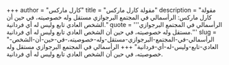 +++
author = "كارل ماركس"
title = "مقولة كارل ماركس"
description = "مقولة كارل ماركس: الرأسمالي في المجتمع البرجوازي مستقل وله خصوصيته، في حين أن الشخص العادي تابع وليس له أي فردانية."
quote = '''الرأسمالي في المجتمع البرجوازي مستقل وله خصوصيته، في حين أن الشخص العادي تابع وليس له أي فردانية.'''
slug = "الرأسمالي-في-المجتمع-البرجوازي-مستقل-وله-خصوصيته،-في-حين-أن-الشخص-العادي-تابع-وليس-له-أي-فردانية"
+++
الرأسمالي في المجتمع البرجوازي مستقل وله خصوصيته، في حين أن الشخص العادي تابع وليس له أي فردانية.
